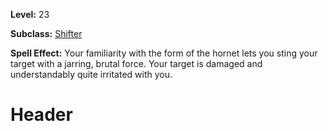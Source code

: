 <!-- TITLE: Spell: Hornet's Sting -->
<!-- SUBTITLE:  -->

**Level:** 23

**Subclass:** [Shifter](shifter)

**Spell Effect:** Your familiarity with the form of the hornet lets you sting your target with a jarring, brutal force.  Your target is damaged and understandably quite irritated with you.

# Header
